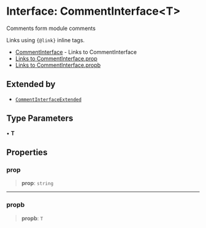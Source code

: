 # Interface: CommentInterface\<T\>

Comments form module comments

Links using `{@link}` inline tags.

- [CommentInterface](CommentInterface.md) - Links to CommentInterface
- [Links to CommentInterface.prop](CommentInterface.md#prop)
- [Links to CommentInterface.propb](CommentInterface.md#propb)

## Extended by

- [`CommentInterfaceExtended`](CommentInterfaceExtended.md)

## Type Parameters

• **T**

## Properties

### prop

> **prop**: `string`

***

### propb

> **propb**: `T`
